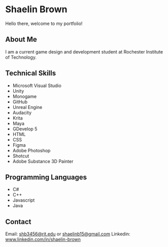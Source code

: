 # Shaelin Brown
Hello there, welcome to my portfolio!

## About Me
I am a current game design and development student at Rochester Institute of Technology.

## Technical Skills
  - Microsoft Visual Studio
  - Unity
  - Monogame
  - GitHub
  - Unreal Engine
  - Audacity
  - Krita
  - Maya
  - GDevelop 5
  - HTML
  - CSS
  - Figma
  - Adobe Photoshop
  - Shotcut
  - Adobe Substance 3D Painter

## Programming Languages
  - C#
  - C++
  - Javascript
  - Java

## Contact
Email: shb3456@rit.edu or shaelinb15@gmail.com
Linkedin: www.linkedin.com/in/shaelin-brown
